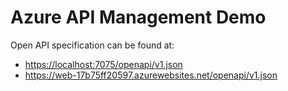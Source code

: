# Azure API Management Demo

Open API specification can be found at:

- <https://localhost:7075/openapi/v1.json>
- <https://web-17b75ff20597.azurewebsites.net/openapi/v1.json>
